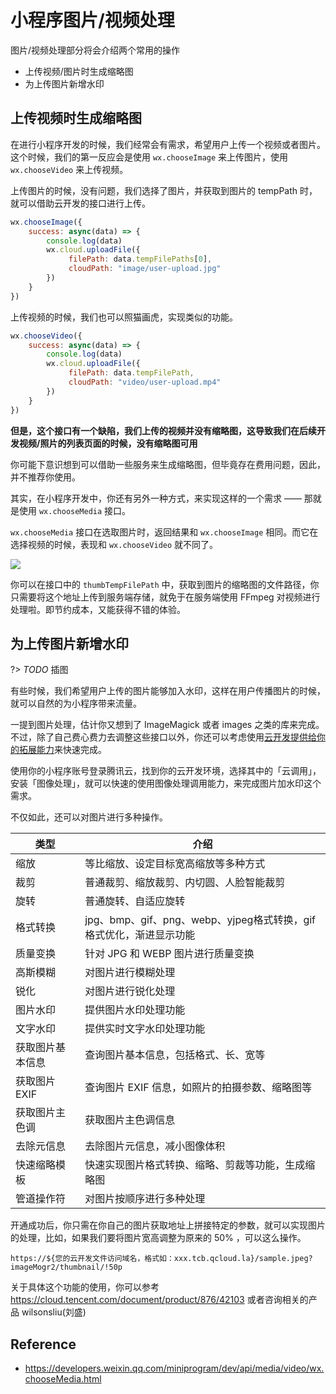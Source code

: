 # 小程序图片/视频处理
图片/视频处理部分将会介绍两个常用的操作

- 上传视频/图片时生成缩略图
- 为上传图片新增水印

## 上传视频时生成缩略图


在进行小程序开发的时候，我们经常会有需求，希望用户上传一个视频或者图片。这个时候，我们的第一反应会是使用 `wx.chooseImage` 来上传图片，使用 `wx.chooseVideo` 来上传视频。

上传图片的时候，没有问题，我们选择了图片，并获取到图片的 tempPath 时，就可以借助云开发的接口进行上传。

```javascript
wx.chooseImage({    
    success: async(data) => {
        console.log(data)
        wx.cloud.uploadFile({
             filePath: data.tempFilePaths[0],
             cloudPath: "image/user-upload.jpg"
        })
    }
})
```

上传视频的时候，我们也可以照猫画虎，实现类似的功能。

```javascript
wx.chooseVideo({
    success: async(data) => {
        console.log(data)
        wx.cloud.uploadFile({
             filePath: data.tempFilePath,
             cloudPath: "video/user-upload.mp4"
        })
    }
})
```

**但是，这个接口有一个缺陷，我们上传的视频并没有缩略图，这导致我们在后续开发视频/照片的列表页面的时候，没有缩略图可用**

你可能下意识想到可以借助一些服务来生成缩略图，但毕竟存在费用问题，因此，并不推荐你使用。

其实，在小程序开发中，你还有另外一种方式，来实现这样的一个需求 —— 那就是使用 `wx.chooseMedia` 接口。

`wx.chooseMedia` 接口在选取图片时，返回结果和 `wx.chooseImage` 相同。而它在选择视频的时候，表现和 `wx.chooseVideo` 就不同了。


![](https://postimg.aliavv.com/mbp/w1mj3.png)

你可以在接口中的 `thumbTempFilePath` 中，获取到图片的缩略图的文件路径，你只需要将这个地址上传到服务端存储，就免于在服务端使用 FFmpeg 对视频进行处理啦。即节约成本，又能获得不错的体验。

## 为上传图片新增水印

?> _TODO_ 插图

有些时候，我们希望用户上传的图片能够加入水印，这样在用户传播图片的时候，就可以自然的为小程序带来流量。

一提到图片处理，估计你又想到了 ImageMagick 或者 images 之类的库来完成。不过，除了自己费心费力去调整这些接口以外，你还可以考虑使用[云开发提供给你的拓展能力](https://cloud.tencent.com/document/product/876/42103)来快速完成。

使用你的小程序账号登录腾讯云，找到你的云开发环境，选择其中的「云调用」，安装「图像处理」，就可以快速的使用图像处理调用能力，来完成图片加水印这个需求。

不仅如此，还可以对图片进行多种操作。



|类型|介绍|
|--| -- | 
|缩放|等比缩放、设定目标宽高缩放等多种方式|
|裁剪|普通裁剪、缩放裁剪、内切圆、人脸智能裁剪|
|旋转|普通旋转、自适应旋转|
|格式转换|jpg、bmp、gif、png、webp、yjpeg格式转换，gif 格式优化，渐进显示功能|
|质量变换|针对 JPG 和 WEBP 图片进行质量变换|
|高斯模糊|对图片进行模糊处理|
|锐化|对图片进行锐化处理|
|图片水印|提供图片水印处理功能|
|文字水印|提供实时文字水印处理功能|
|获取图片基本信息|查询图片基本信息，包括格式、长、宽等|
|获取图片 EXIF|查询图片 EXIF 信息，如照片的拍摄参数、缩略图等|
|获取图片主色调|获取图片主色调信息|
|去除元信息|去除图片元信息，减小图像体积|
|快速缩略模板|快速实现图片格式转换、缩略、剪裁等功能，生成缩略图|
|管道操作符|对图片按顺序进行多种处理|

开通成功后，你只需在你自己的图片获取地址上拼接特定的参数，就可以实现图片的处理，比如，如果我们要将图片宽高调整为原来的 50% ，可以这么操作。

```
https://${您的云开发文件访问域名，格式如：xxx.tcb.qcloud.la}/sample.jpeg?imageMogr2/thumbnail/!50p
```

关于具体这个功能的使用，你可以参考 https://cloud.tencent.com/document/product/876/42103 或者咨询相关的产品 wilsonsliu(刘盛)


## Reference

- https://developers.weixin.qq.com/miniprogram/dev/api/media/video/wx.chooseMedia.html